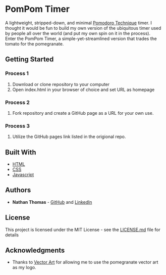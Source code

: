 # PomPom Timer

A lightweight, stripped-down, and minimal [Pomodoro Technique](https://en.wikipedia.org/wiki/Pomodoro_Technique) timer. I thought it would be fun to build my own version of the ubiquitous timer used by people all over the world (and put my own spin on it in the process). Enter the PomPom Timer, a simple-yet-streamlined version that trades the tomato for the pomegranate.

## Getting Started

### Process 1

1. Download or clone repository to your computer
2. Open index.html in your browser of choice and set URL as homepage

### Process 2

1. Fork repository and create a GitHub page as a URL for your own use.

### Process 3

1. Utilize the GitHub pages link listed in the origional repo.

## Built With

- [HTML](https://www.w3.org/TR/html52/)
- [CSS](https://developer.mozilla.org/en-US/docs/Web/CSS)
- [Javascript](https://www.ecma-international.org/ecma-262/6.0/)

## Authors

- **Nathan Thomas** - [GitHub](https://github.com/nwthomas) and [LinkedIn](https://www.linkedin.com/in/nathan-thomas-644b3339/)

## License

This project is licensed under the MIT License - see the [LICENSE.md](LICENSE) file for details

## Acknowledgments

- Thanks to [Vector Art](https://www.vecteezy.com) for allowing me to use the pomegranate vector art as my logo.
